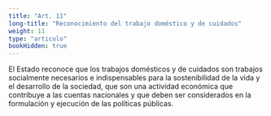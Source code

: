 ```yaml
---
title: "Art. 11"
long-title: "Reconocimiento del trabajo doméstico y de cuidados"
weight: 11
type: "articulo"
bookHidden: true
---
```

El Estado reconoce que los trabajos domésticos y de cuidados son trabajos socialmente necesarios e indispensables para la sostenibilidad de la vida y el desarrollo de la sociedad, que son una actividad económica que contribuye a las cuentas nacionales y que deben ser considerados en la formulación y ejecución de las políticas públicas.
